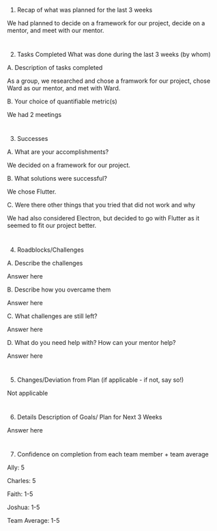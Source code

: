 1. Recap of what was planned for the last 3 weeks

We had planned to decide on a framework for our project, decide on a mentor, and meet with our mentor.
#
2. Tasks Completed What was done during the last 3 weeks (by whom)

A. Description of tasks completed

As a group, we researched and chose a framwork for our project, chose Ward as our mentor, and met with Ward.

B. Your choice of quantifiable metric(s)

We had 2 meetings
#
3. Successes

A. What are your accomplishments?

We decided on a framework for our project.

B. What solutions were successful?

We chose Flutter.

C. Were there other things that you tried that did not work and why

We had also considered Electron, but decided to go with Flutter as it seemed to fit our project better.
#
4. Roadblocks/Challenges

A. Describe the challenges

Answer here

B. Describe how you overcame them

Answer here

C. What challenges are still left?

Answer here

D. What do you need help with? How can your mentor help?

Answer here
#
5. Changes/Deviation from Plan (if applicable - if not, say so!)

Not applicable
#
6. Details Description of Goals/ Plan for Next 3 Weeks

Answer here
#
7. Confidence on completion from each team member + team average

Ally:
5

Charles:
5

Faith:
1-5

Joshua:
1-5

Team Average:
1-5
